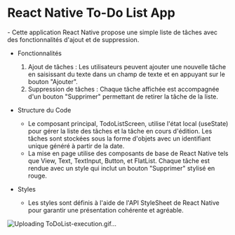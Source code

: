 <h1>React Native To-Do List App</h1> 
- Cette application React Native propose une simple liste de tâches avec des fonctionnalités d'ajout et de suppression.

* Fonctionnalités
  1. Ajout de tâches : Les utilisateurs peuvent ajouter une nouvelle tâche en saisissant du texte dans un champ de texte et en appuyant sur le bouton "Ajouter".
  2. Suppression de tâches : Chaque tâche affichée est accompagnée d'un bouton "Supprimer" permettant de retirer la tâche de la liste.

* Structure du Code
  - Le composant principal, TodoListScreen, utilise l'état local (useState) pour gérer la liste des tâches et la tâche en cours d'édition. Les tâches sont stockées sous la forme d'objets avec un identifiant unique généré à partir de la date.
  - La mise en page utilise des composants de base de React Native tels que View, Text, TextInput, Button, et FlatList. Chaque tâche est rendue avec un style qui inclut un bouton "Supprimer" stylisé en rouge.

* Styles
  - Les styles sont définis à l'aide de l'API StyleSheet de React Native pour garantir une présentation cohérente et agréable.

![Uploading ToDoList-execution.gif…]()
